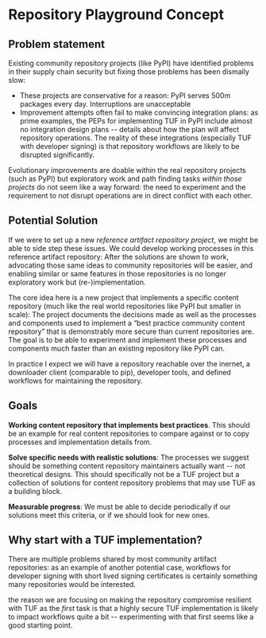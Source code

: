 
# Repository Playground Concept

## Problem statement

Existing community repository projects (like PyPI) have identified problems in their supply chain security but fixing those problems has been dismally slow:

* These projects are conservative for a reason: PyPI serves 500m packages every day. Interruptions are unacceptable
* Improvement attempts often fail to make convincing integration plans: as prime examples, the PEPs for implementing TUF in PyPI include almost no integration design plans -- details about how the plan will affect repository operations. The reality of these integrations (especially TUF with developer signing) is that repository workflows are likely to be disrupted significantly.

Evolutionary improvements are doable within the real repository projects (such as PyPI) but exploratory work and path finding tasks _within those projects_ do not seem like a way forward: the need to experiment and the requirement to not disrupt operations are in direct conflict with each other.

## Potential Solution

If we were to set up a new _reference artifact repository project_, we might be able to side step these issues. We could develop working processes in this reference artifact repository: After the solutions are shown to work, advocating those same ideas to community repositories will be easier, and enabling similar or same features in those repositories is no longer exploratory work but (re-)implementation.

The core idea here is a new project that implements a specific content repository (much like the real world repositories like PyPI but smaller in scale): The project documents the decisions made as well as the processes and components used to implement a “best practice community content repository” that is demonstrably more secure than current repositories are. The goal is to be able to experiment and implement these processes and components much faster than an existing repository like PyPI can.

In practice I expect we will have a repository reachable over the inernet, a downloader client (comparable to pip), developer tools, and defined workflows for maintaining the repository.

## Goals

**Working content repository that implements best practices**. This should be an example for real content repositories to compare against or to copy processes and implementation details from. 

**Solve specific needs with realistic solutions**: The processes we suggest should be something content repository maintainers actually want -- not theoretical designs. This should specifically not be a TUF project but a collection of solutions for content repository problems that may use TUF as a building block.

**Measurable progress**: We must be able to decide periodically if our solutions meet this criteria, or if we should look for new ones.

## Why start with a TUF implementation?

There are multiple problems shared by most community artifact repositories: as an example of another potential case, workflows for developer signing with short lived signing certificates is certainly something many repositories would be interested. 

the reason we are focusing on making the repository compromise resilient with TUF as the _first_ task is that a highly secure TUF implementation is likely to impact workflows quite a bit -- experimenting with that first seems like a good starting point.

